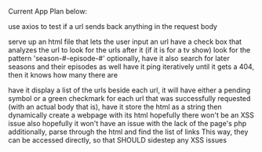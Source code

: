 
Current App Plan below:

use axios to test if a url sends back anything in the request body

serve up an html file that lets the user input an url
  have a check box that analyzes the url to look for the urls after it (if it is for a tv show)
    look for the pattern 'season-#-episode-#'
       optionally, have it also search for later seasons and their episodes as well
  have it ping iteratively until it gets a 404, then it knows how many there are

have it display a list of the urls
  beside each url, it will have either a pending symbol or a green checkmark
  for each url that was successfully requested (with an actual body that is), have it store the html as a string
  then dynamically create a webpage with its html
    hopefully there won't be an XSS issue
    also hopefully it won't have an issue with the lack of the page's php
additionally, parse through the html and find the list of links
  This way, they can be accessed directly, so that SHOULD sidestep any XSS issues





